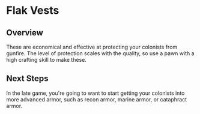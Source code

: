 # Flak Vests

## Overview
These are economical and effective at protecting your colonists from gunfire. The level of protection scales with the quality, so use a pawn with a high crafting skill to make these.

## Next Steps
In the late game, you're going to want to start getting your colonists into more advanced armor, such as recon armor, marine armor, or cataphract armor.